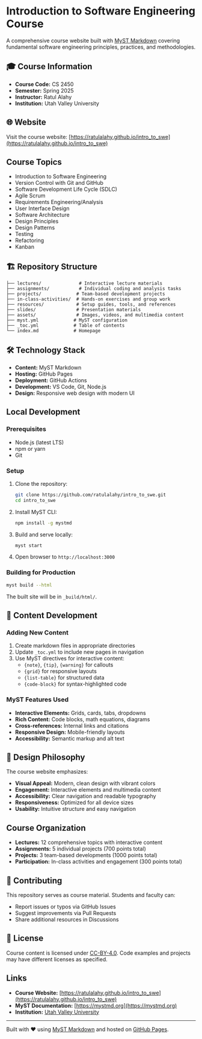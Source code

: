 # Introduction to Software Engineering Course

A comprehensive course website built with [MyST Markdown](https://mystmd.org) covering fundamental software engineering principles, practices, and methodologies.

## 🎓 Course Information

- **Course Code:** CS 2450
- **Semester:** Spring 2025
- **Instructor:** Ratul Alahy
- **Institution:** Utah Valley University

## 🌐 Website

Visit the course website: [https://ratulalahy.github.io/intro_to_swe](https://ratulalahy.github.io/intro_to_swe)

##  Course Topics

- Introduction to Software Engineering
- Version Control with Git and GitHub
- Software Development Life Cycle (SDLC)
- Agile Scrum
- Requirements Engineering/Analysis
- User Interface Design
- Software Architecture
- Design Principles
- Design Patterns
- Testing
- Refactoring
- Kanban

## 🏗️ Repository Structure

```
├── lectures/              # Interactive lecture materials
├── assignments/           # Individual coding and analysis tasks
├── projects/             # Team-based development projects
├── in-class-activities/  # Hands-on exercises and group work
├── resources/            # Setup guides, tools, and references
├── slides/               # Presentation materials
├── assets/               # Images, videos, and multimedia content
├── myst.yml             # MyST configuration
├── _toc.yml             # Table of contents
└── index.md             # Homepage
```

## 🛠️ Technology Stack

- **Content:** MyST Markdown
- **Hosting:** GitHub Pages
- **Deployment:** GitHub Actions
- **Development:** VS Code, Git, Node.js
- **Design:** Responsive web design with modern UI

##  Local Development

### Prerequisites

- Node.js (latest LTS)
- npm or yarn
- Git

### Setup

1. Clone the repository:
   ```bash
   git clone https://github.com/ratulalahy/intro_to_swe.git
   cd intro_to_swe
   ```

2. Install MyST CLI:
   ```bash
   npm install -g mystmd
   ```

3. Build and serve locally:
   ```bash
   myst start
   ```

4. Open browser to `http://localhost:3000`

### Building for Production

```bash
myst build --html
```

The built site will be in `_build/html/`.

## 📝 Content Development

### Adding New Content

1. Create markdown files in appropriate directories
2. Update `_toc.yml` to include new pages in navigation
3. Use MyST directives for interactive content:
   - `{note}`, `{tip}`, `{warning}` for callouts
   - `{grid}` for responsive layouts
   - `{list-table}` for structured data
   - `{code-block}` for syntax-highlighted code

### MyST Features Used

- **Interactive Elements:** Grids, cards, tabs, dropdowns
- **Rich Content:** Code blocks, math equations, diagrams
- **Cross-references:** Internal links and citations
- **Responsive Design:** Mobile-friendly layouts
- **Accessibility:** Semantic markup and alt text

## 🎨 Design Philosophy

The course website emphasizes:

- **Visual Appeal:** Modern, clean design with vibrant colors
- **Engagement:** Interactive elements and multimedia content
- **Accessibility:** Clear navigation and readable typography
- **Responsiveness:** Optimized for all device sizes
- **Usability:** Intuitive structure and easy navigation

##  Course Organization

- **Lectures:** 12 comprehensive topics with interactive content
- **Assignments:** 5 individual projects (700 points total)
- **Projects:** 3 team-based developments (1000 points total)
- **Participation:** In-class activities and engagement (300 points total)

## 🤝 Contributing

This repository serves as course material. Students and faculty can:

- Report issues or typos via GitHub Issues
- Suggest improvements via Pull Requests
- Share additional resources in Discussions

## 📄 License

Course content is licensed under [CC-BY-4.0](https://creativecommons.org/licenses/by/4.0/).
Code examples and projects may have different licenses as specified.

##  Links

- **Course Website:** [https://ratulalahy.github.io/intro_to_swe](https://ratulalahy.github.io/intro_to_swe)
- **MyST Documentation:** [https://mystmd.org](https://mystmd.org)
- **Institution:** [Utah Valley University](https://www.uvu.edu)

---

Built with ❤️ using [MyST Markdown](https://mystmd.org) and hosted on [GitHub Pages](https://pages.github.com).
